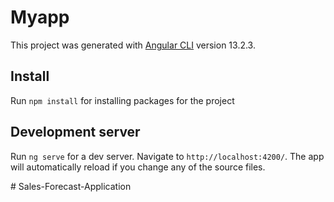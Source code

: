 # Myapp

This project was generated with [Angular CLI](https://github.com/angular/angular-cli) version 13.2.3.

## Install
Run `npm install` for installing packages for the project

## Development server

Run `ng serve` for a dev server. Navigate to `http://localhost:4200/`. The app will automatically reload if you change any of the source files.

#   S a l e s - F o r e c a s t - A p p l i c a t i o n  
 